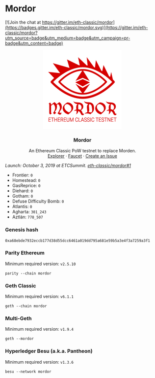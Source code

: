 # Mordor
[![Join the chat at https://gitter.im/eth-classic/mordor](https://badges.gitter.im/eth-classic/mordor.svg)](https://gitter.im/eth-classic/mordor?utm_source=badge&utm_medium=badge&utm_campaign=pr-badge&utm_content=badge)

<p align="center">
<img src="https://github.com/stevanlohja/ETC_Gifs/blob/master/mordor_testnet/mordor_logo.png?raw=true">
</p>

<center>
  <h3 align="center">Mordor</h3>
  <p align="center">
    An Ethereum Classic PoW testnet to replace Morden.
    <br />
    <a href="http://mordor.etccoopexplorer.com/">Explorer</a>
    ·
    <a href="http://mordor.canhaz.net/">Faucet</a>
    ·
    <a href="https://github.com/eth-classic/mordor/issues/new">Create an Issue</a>
  </p>
</center>

_Launch: October 3, 2019 at ETCSummit. [eth-classic/mordor#1](https://github.com/eth-classic/mordor/issues/1)_

- Frontier: `0`
- Homestead: `0`
- GasReprice: `0`
- Diehard: `0`
- Gotham: `0`
- Defuse Difficulty Bomb: `0`
- Atlantis: `0`
- Agharta: `301_243`
- Aztlán: `778_507`

### Genesis hash

```
0xa68ebde7932eccb177d38d55dcc6461a019dd795a681e59b5a3e4f3a7259a3f1
```

### Parity Ethereum

Minimum required version: `v2.5.10`

```
parity --chain mordor
```

### Geth Classic

Minimum required version: `v6.1.1`

```
geth --chain mordor
```

### Multi-Geth

Minimum required version: `v1.9.4`

```
geth --mordor
```

### Hyperledger Besu (a.k.a. Pantheon)

Minimum required version: `v1.3.6`

```
besu --network mordor
```
